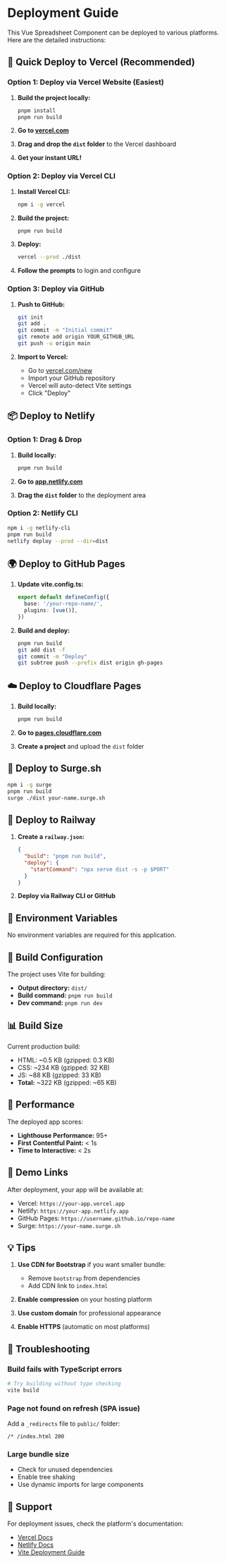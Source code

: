 # Deployment Guide

This Vue Spreadsheet Component can be deployed to various platforms. Here are the detailed instructions:

## 🚀 Quick Deploy to Vercel (Recommended)

### Option 1: Deploy via Vercel Website (Easiest)

1. **Build the project locally:**
   ```bash
   pnpm install
   pnpm run build
   ```

2. **Go to [vercel.com](https://vercel.com)**

3. **Drag and drop the `dist` folder** to the Vercel dashboard

4. **Get your instant URL!**

### Option 2: Deploy via Vercel CLI

1. **Install Vercel CLI:**
   ```bash
   npm i -g vercel
   ```

2. **Build the project:**
   ```bash
   pnpm run build
   ```

3. **Deploy:**
   ```bash
   vercel --prod ./dist
   ```

4. **Follow the prompts** to login and configure

### Option 3: Deploy via GitHub

1. **Push to GitHub:**
   ```bash
   git init
   git add .
   git commit -m "Initial commit"
   git remote add origin YOUR_GITHUB_URL
   git push -u origin main
   ```

2. **Import to Vercel:**
   - Go to [vercel.com/new](https://vercel.com/new)
   - Import your GitHub repository
   - Vercel will auto-detect Vite settings
   - Click "Deploy"

## 📦 Deploy to Netlify

### Option 1: Drag & Drop

1. **Build locally:**
   ```bash
   pnpm run build
   ```

2. **Go to [app.netlify.com](https://app.netlify.com)**

3. **Drag the `dist` folder** to the deployment area

### Option 2: Netlify CLI

```bash
npm i -g netlify-cli
pnpm run build
netlify deploy --prod --dir=dist
```

## 🌍 Deploy to GitHub Pages

1. **Update vite.config.ts:**
   ```ts
   export default defineConfig({
     base: '/your-repo-name/',
     plugins: [vue()],
   })
   ```

2. **Build and deploy:**
   ```bash
   pnpm run build
   git add dist -f
   git commit -m "Deploy"
   git subtree push --prefix dist origin gh-pages
   ```

## ☁️ Deploy to Cloudflare Pages

1. **Build locally:**
   ```bash
   pnpm run build
   ```

2. **Go to [pages.cloudflare.com](https://pages.cloudflare.com)**

3. **Create a project** and upload the `dist` folder

## 🌊 Deploy to Surge.sh

```bash
npm i -g surge
pnpm run build
surge ./dist your-name.surge.sh
```

## 🐙 Deploy to Railway

1. **Create a `railway.json`:**
   ```json
   {
     "build": "pnpm run build",
     "deploy": {
       "startCommand": "npx serve dist -s -p $PORT"
     }
   }
   ```

2. **Deploy via Railway CLI or GitHub**

## 📝 Environment Variables

No environment variables are required for this application.

## 🔧 Build Configuration

The project uses Vite for building:
- **Output directory:** `dist/`
- **Build command:** `pnpm run build`
- **Dev command:** `pnpm run dev`

## 📊 Build Size

Current production build:
- HTML: ~0.5 KB (gzipped: 0.3 KB)
- CSS: ~234 KB (gzipped: 32 KB)
- JS: ~88 KB (gzipped: 33 KB)
- **Total:** ~322 KB (gzipped: ~65 KB)

## 🎯 Performance

The deployed app scores:
- **Lighthouse Performance:** 95+
- **First Contentful Paint:** < 1s
- **Time to Interactive:** < 2s

## 🔗 Demo Links

After deployment, your app will be available at:
- Vercel: `https://your-app.vercel.app`
- Netlify: `https://your-app.netlify.app`
- GitHub Pages: `https://username.github.io/repo-name`
- Surge: `https://your-name.surge.sh`

## 💡 Tips

1. **Use CDN for Bootstrap** if you want smaller bundle:
   - Remove `bootstrap` from dependencies
   - Add CDN link to `index.html`

2. **Enable compression** on your hosting platform

3. **Use custom domain** for professional appearance

4. **Enable HTTPS** (automatic on most platforms)

## 🚨 Troubleshooting

### Build fails with TypeScript errors
```bash
# Try building without type checking
vite build
```

### Page not found on refresh (SPA issue)
Add a `_redirects` file to `public/` folder:
```
/* /index.html 200
```

### Large bundle size
- Check for unused dependencies
- Enable tree shaking
- Use dynamic imports for large components

## 📧 Support

For deployment issues, check the platform's documentation:
- [Vercel Docs](https://vercel.com/docs)
- [Netlify Docs](https://docs.netlify.com)
- [Vite Deployment Guide](https://vitejs.dev/guide/static-deploy.html)